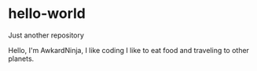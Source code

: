 # hello-world
Just another repository


Hello, I'm AwkardNinja, I like coding
I like to eat food and traveling to other planets. 
